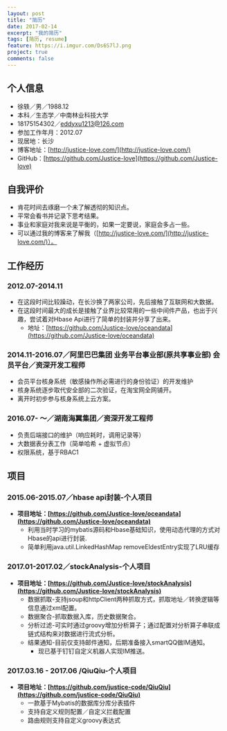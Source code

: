 ```yaml
---
layout: post
title: "简历"
date: 2017-02-14
excerpt: "我的简历"
tags: [简历, resume]
feature: https://i.imgur.com/Ds6S7lJ.png
project: true
comments: false
---
```


## 个人信息
* 徐轶／男／1988.12
* 本科／生态学／中南林业科技大学
* 18175154302／eddyxu1213@126.com
* 参加工作年月：2012.07
* 现居地：长沙
* 博客地址：[http://justice-love.com/](http://justice-love.com/)
* GitHub：[https://github.com/Justice-love](https://github.com/Justice-love)

## 自我评价
* 肯花时间去琢磨一个未了解透彻的知识点。
* 平常会看书并记录下思考结果。
* 事业和家庭对我来说是平衡的，如果一定要说，家庭会多占一些。
* 可以通过我的博客来了解我（[http://justice-love.com/](http://justice-love.com/)）。

## 工作经历

### 2012.07-2014.11

* 在这段时间比较躁动，在长沙换了两家公司，先后接触了互联网和大数据。
* 在这段时间最大的成长是接触了业界比较常用的一些中间件产品，也出于兴趣，尝试着对Hbase Api进行了简单的封装并分享了出来。
    * 地址：[https://github.com/Justice-love/oceandata](https://github.com/Justice-love/oceandata)

### 2014.11-2016.07／阿里巴巴集团 业务平台事业部(原共享事业部) 会员平台／资深开发工程师

* 会员平台核身系统（敏感操作所必需进行的身份验证）的开发维护
* 核身系统逐步取代安全部的二次验证，在淘宝网全网铺开。
* 离开时初步参与核身系统上云方案。 

### 2016.07- ～／湖南海翼集团／资深开发工程师
* 负责后端接口的维护（响应耗时，调用记录等）
* 大数据表分表工作（简单哈希 + 虚拟节点）
* 权限系统，基于RBAC1

## 项目

### 2015.06-2015.07／hbase api封装-个人项目
* __项目地址：[https://github.com/Justice-love/oceandata](https://github.com/Justice-love/oceandata)__
    * 利用当时学习的mybatis源码和Hbase基础知识，使用动态代理的方式对Hbase的api进行封装.
    * 简单利用java.util.LinkedHashMap removeEldestEntry实现了LRU缓存

### 2017.01-2017.02／stockAnalysis-个人项目
* __项目地址：[https://github.com/Justice-love/stockAnalysis](https://github.com/Justice-love/stockAnalysis)__
    * 数据抓取-支持jsoup和httpClient两种抓取方式，抓取地址／转换逻辑等信息通过xml配置。
    * 数据聚合-抓取数据入库，历史数据聚合。
    * 分析过滤-可实时通过groovy增加分析算子；通过配置对分析算子串联成链式结构来对数据进行流式分析。
    * 结果通知-目前仅支持邮件通知，后期准备接入smartQQ做IM通知。
        * 现已基于钉钉自定义机器人实现IM推送。
        
### 2017.03.16 - 2017.06 /QiuQiu-个人项目
* __项目地址：[https://github.com/justice-code/QiuQiu](https://github.com/justice-code/QiuQiu)__
    * 一款基于Mybatis的数据库分库分表插件
    * 支持自定义规则配置／自定义拦截配置
    * 路由规则支持自定义groovy表达式